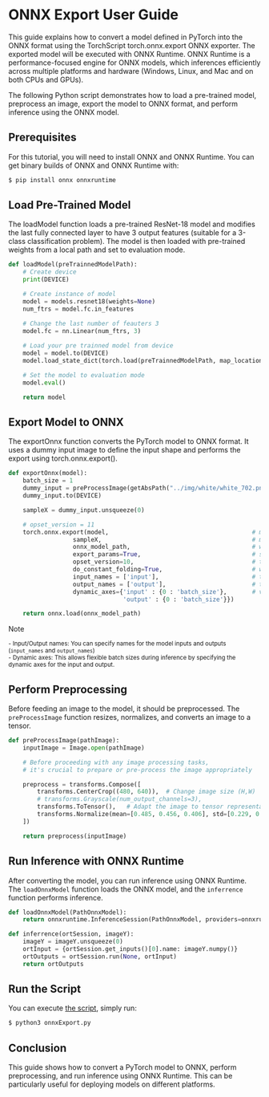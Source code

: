 # ONNX Export User Guide

This guide explains how to convert a model defined in PyTorch into the ONNX format using the TorchScript torch.onnx.export ONNX exporter. 
The exported model will be executed with ONNX Runtime. ONNX Runtime is a performance-focused engine for ONNX models, which inferences efficiently across multiple platforms and hardware (Windows, Linux, and Mac and on both CPUs and GPUs).

The following Python script demonstrates how to load a pre-trained model, preprocess an image, export the model to ONNX format, and perform inference using the ONNX model.

## Prerequisites

For this tutorial, you will need to install ONNX and ONNX Runtime. You can get binary builds of ONNX and ONNX Runtime with:

```bash
$ pip install onnx onnxruntime
```

## Load Pre-Trained Model

The loadModel function loads a pre-trained ResNet-18 model and modifies the last fully connected layer to have 3 output features (suitable for a 3-class classification problem). The model is then loaded with pre-trained weights from a local path and set to evaluation mode.

```python
def loadModel(preTrainnedModelPath):
    # Create device
    print(DEVICE)

    # Create instance of model
    model = models.resnet18(weights=None)
    num_ftrs = model.fc.in_features

    # Change the last number of feauters 3
    model.fc = nn.Linear(num_ftrs, 3)
    
    # Load your pre trainned model from device
    model = model.to(DEVICE)
    model.load_state_dict(torch.load(preTrainnedModelPath, map_location=torch.device(DEVICE)))

    # Set the model to evaluation mode
    model.eval()

    return model
```

## Export Model to ONNX

The exportOnnx function converts the PyTorch model to ONNX format. It uses a dummy input image to define the input shape and performs the export using torch.onnx.export().

```python
def exportOnnx(model):
    batch_size = 1
    dummy_input = preProcessImage(getAbsPath("../img/white/white_702.png")) # get the real sample
    dummy_input.to(DEVICE)

    sampleX = dummy_input.unsqueeze(0)

    # opset_version = 11
    torch.onnx.export(model,                                        # model being run
                  sampleX,                                          # model input (or a tuple for multiple inputs)
                  onnx_model_path,                                  # where to save the model (can be a file or file-like object)
                  export_params=True,                               # store the trained parameter weights inside the model file
                  opset_version=10,                                 # the ONNX version to export the model to
                  do_constant_folding=True,                         # whether to execute constant folding for optimization
                  input_names = ['input'],                          # the model's input names
                  output_names = ['output'],                        # the model's output names
                  dynamic_axes={'input' : {0 : 'batch_size'},       # variable length axes
                                'output' : {0 : 'batch_size'}})

    return onnx.load(onnx_model_path)
```

> [!NOTE]  
> <sup>- Input/Output names: You can specify names for the model inputs and outputs (`input_names` and `output_names`)</sup><br>
> <sup>- Dynamic axes: This allows flexible batch sizes during inference by specifying the dynamic axes for the input and output.</sup>

## Perform Preprocessing

Before feeding an image to the model, it should be preprocessed. The `preProcessImage` function resizes, normalizes, and converts an image to a tensor.

```python
def preProcessImage(pathImage):
    inputImage = Image.open(pathImage)

    # Before proceeding with any image processing tasks,
    # it's crucial to prepare or pre-process the image appropriately

    preprocess = transforms.Compose([
        transforms.CenterCrop((480, 640)),  # Change image size (H,W)
        # transforms.Grayscale(num_output_channels=3),
        transforms.ToTensor(),   # Adapt the image to tensor representation
        transforms.Normalize(mean=[0.485, 0.456, 0.406], std=[0.229, 0.224, 0.225]),  # Normalize
    ])

    return preprocess(inputImage)
```

## Run Inference with ONNX Runtime

After converting the model, you can run inference using ONNX Runtime. The `loadOnnxModel` function loads the ONNX model, and the `inferrence` function performs inference.

```python
def loadOnnxModel(PathOnnxModel):
    return onnxruntime.InferenceSession(PathOnnxModel, providers=onnxruntime.get_available_providers())

def inferrence(ortSession, imageY):
    imageY = imageY.unsqueeze(0)
    ortInput = {ortSession.get_inputs()[0].name: imageY.numpy()}
    ortOutputs = ortSession.run(None, ortInput)
    return ortOutputs
```

## Run the Script

You can execute [the script](https://github.com/leehoanzu/color-classification/blob/main/train/onnxExport.py), simply run:

```bash
$ python3 onnxExport.py
```

## Conclusion

This guide shows how to convert a PyTorch model to ONNX, perform preprocessing, and run inference using ONNX Runtime. This can be particularly useful for deploying models on different platforms.
